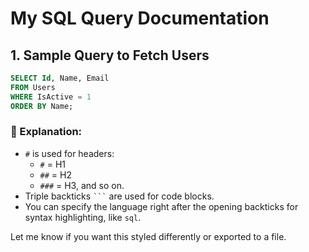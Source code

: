 # My SQL Query Documentation

## 1. Sample Query to Fetch Users

```sql
SELECT Id, Name, Email
FROM Users
WHERE IsActive = 1
ORDER BY Name;
```


### 📌 Explanation:

- `#` is used for headers:
  - `#` = H1
  - `##` = H2
  - `###` = H3, and so on.
- Triple backticks <code>\`\`\`</code> are used for code blocks.
- You can specify the language right after the opening backticks for syntax highlighting, like `sql`.

Let me know if you want this styled differently or exported to a file.
